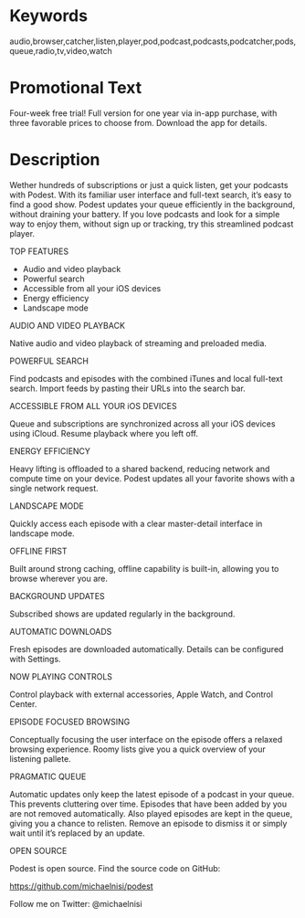 # Keywords

audio,browser,catcher,listen,player,pod,podcast,podcasts,podcatcher,pods,queue,radio,tv,video,watch

# Promotional Text

Four-week free trial! Full version for one year via in-app purchase, with three favorable prices to choose from. Download the app for details.

# Description

Wether hundreds of subscriptions or just a quick listen, get your podcasts with Podest. With its familiar user interface and full-text search, it’s easy to find a good show. Podest updates your queue efficiently in the background, without draining your battery. If you love podcasts and look for a simple way to enjoy them, without sign up or tracking, try this streamlined podcast player.

TOP FEATURES

- Audio and video playback
- Powerful search
- Accessible from all your iOS devices
- Energy efficiency
- Landscape mode

AUDIO AND VIDEO PLAYBACK

Native audio and video playback of streaming and preloaded media.

POWERFUL SEARCH

Find podcasts and episodes with the combined iTunes and local full-text search. Import feeds by pasting their URLs into the search bar.

ACCESSIBLE FROM ALL YOUR iOS DEVICES

Queue and subscriptions are synchronized across all your iOS devices using iCloud. Resume playback where you left off.

ENERGY EFFICIENCY

Heavy lifting is offloaded to a shared backend, reducing network and compute time on your device. Podest updates all your favorite shows with a single network request.

LANDSCAPE MODE

Quickly access each episode with a clear master-detail interface in landscape mode.

OFFLINE FIRST

Built around strong caching, offline capability is built-in, allowing you to browse wherever you are.

BACKGROUND UPDATES

Subscribed shows are updated regularly in the background.

AUTOMATIC DOWNLOADS

Fresh episodes are downloaded automatically. Details can be configured with Settings.

NOW PLAYING CONTROLS

Control playback with external accessories, Apple Watch, and Control Center.

EPISODE FOCUSED BROWSING

Conceptually focusing the user interface on the episode offers a relaxed browsing experience. Roomy lists give you a quick overview of your listening pallete.

PRAGMATIC QUEUE

Automatic updates only keep the latest episode of a podcast in your queue. This prevents cluttering over time. Episodes that have been added by you are not removed automatically. Also played episodes are kept in the queue, giving you a chance to relisten. Remove an episode to dismiss it or simply wait until it’s replaced by an update.

OPEN SOURCE

Podest is open source. Find the source code on GitHub:

https://github.com/michaelnisi/podest

Follow me on Twitter: @michaelnisi
